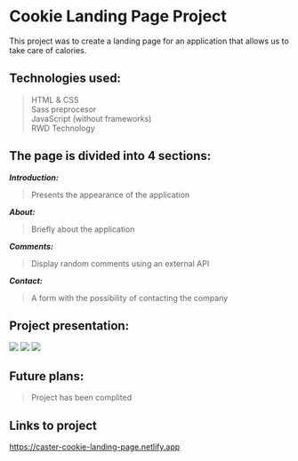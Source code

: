 # Cookie Landing Page Project

This project was to create a landing page for an application that allows us to take care of calories. </br>

## Technologies used:
> HTML & CSS </br>
> Sass preprocesor </br>
> JavaScript (without frameworks) </br>
> RWD Technology

## The page is divided into 4 sections:
 ***Introduction:*** </br>
> Presents the appearance of the application 

 ***About:*** </br>
> Briefly about the application

 ***Comments:*** </br>
> Display random comments using an external API

 ***Contact:*** </br>
> A form with the possibility of contacting the company

## Project presentation:

![](https://github.com/daniel-dabrowski-177/photos/blob/main/cookie-1.PNG)
![](https://github.com/daniel-dabrowski-177/photos/blob/main/cookie-7.PNG)
![](https://github.com/daniel-dabrowski-177/photos/blob/main/cookie-6.PNG)


## Future plans:
> Project has been complited

## Links to project
https://caster-cookie-landing-page.netlify.app
